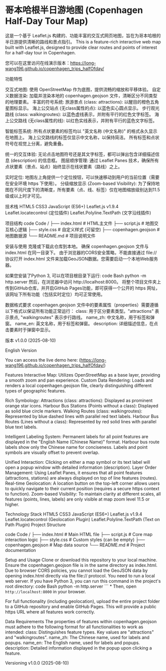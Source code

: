 # 哥本哈根半日游地图 (Copenhagen Half-Day Tour Map)

这是一个基于 Leaflet.js 构建的、功能丰富的交互式网页地图，旨在为哥本哈根的半日游提供清晰的路线和景点指引。
This is a feature-rich interactive web map built with Leaflet.js, designed to provide clear routes and points of interest for a half-day tour in Copenhagen.



您可以在这里访问在线演示版本：https://long-wang196.github.io/copenhagen_trips_halfOfday/

功能特性

交互式地图: 使用 OpenStreetMap 作为底图，提供流畅的缩放和平移体验。
自定义数据渲染: 加载并渲染本地的 copenhagen.geojson 文件，清晰区分不同类型的地理要素。
丰富的符号系统:
旅游景点 (class: attractions): 以醒目的橙色五角星图标显示。
海上公交站点 (无class属性的点): 以蓝色实心圆点显示。
步行观光路线 (class: walkingroutes): 以蓝色虚线表示，并附有平行的红色文字标签。
海上公交路线 (无class属性的线): 以红色实线表示，并附有平行的蓝色文字标签。

智能标签系统:
所有点状要素的标签均以 "英文名称 (中文名称)" 的格式永久显示在地图上。
海上公交路线的标签仅显示中文名称，以保持简洁。
所有标签和点状符号在视觉上分离，避免重叠。

统一的交互体验: 无论点击地图符号还是其文字标签，都可以弹出包含详细描述信息 (description) 的信息框。
图层顺序管理: 通过 Leaflet Panes 技术，确保所有点状要素（景点、站点）始终显示在线状要素（路线）之上。

实时定位: 地图左上角提供一个定位按钮，可以快速移动到用户的当前位置（需要在安全环境 https 下使用）。
分级缩放显示 (Zoom-based Visibility): 为了保持地图在不同尺度下的清晰度，所有要素（点、线、标签）仅在地图缩放级别达到11.5级或以上时才可见。

技术栈
HTML5
CSS3
JavaScript (ES6+)
Leaflet.js v1.9.4
Leaflet.locatecontrol (定位插件)
Leaflet.Polyline.TextPath (文字沿线插件)

项目结构
code
Code
/
├── index.html          # HTML主文件
├── script.js           # 地图交互核心逻辑
├── style.css           # 自定义样式 (可留空)
├── copenhagen.geojson  # 地图数据源
└── README.md           # 项目说明文件

安装与使用
克隆或下载此仓库到本地。
确保 copenhagen.geojson 文件与 index.html 在同一目录下。
由于浏览器的CORS安全策略，不能直接通过 file:// 协议打开 index.html 文件来加载GeoJSON数据。您需要启动一个本地Web服务器。

如果您安装了Python 3, 可以在项目根目录下运行:
code
Bash
python -m http.server
然后，在浏览器中访问 http://localhost:8000。
将整个项目文件夹上传到GitHub仓库，并开启GitHub Pages功能，即可获得一个公开的 https 网址，该网址下所有功能（包括实时定位）均可正常使用。

数据格式要求
copenhagen.geojson 文件中的要素属性（properties）需要遵循以下格式以保证所有功能正常运行：
class: 用于区分要素类型。"attractions" 表示景点, "walkingroutes" 表示步行路线。
name_zh: 中文名称，用于标签和弹窗。
name_en: 英文名称，用于标签和弹窗。
description: 详细描述信息，在点击要素时于弹窗中显示。

版本
v1.0.0 (2025-08-10)

English Version

You can access the live demo here:
(https://long-wang196.github.io/copenhagen_trips_halfOfday/)

Features
Interactive Map: Utilizes OpenStreetMap as a base layer, providing a smooth zoom and pan experience.
Custom Data Rendering: Loads and renders a local copenhagen.geojson file, clearly distinguishing different types of geographic features.

Rich Symbology:
Attractions (class: attractions): Displayed as prominent orange star icons.
Harbour Bus Stations (Points without a class): Displayed as solid blue circle markers.
Walking Routes (class: walkingroutes): Represented by blue dashed lines with parallel red text labels.
Harbour Bus Routes (Lines without a class): Represented by red solid lines with parallel blue text labels.

Intelligent Labeling System:
Permanent labels for all point features are displayed in the "English Name (Chinese Name)" format.
Harbour bus route labels show only the Chinese name for conciseness.
Labels and point symbols are visually offset to prevent overlap.

Unified Interaction: Clicking on either a map symbol or its text label will open a popup window with detailed information (description).
Layer Order Management: Using Leaflet Panes, it ensures that all point features (attractions, stations) are always displayed on top of line features (routes).
Real-time Geolocation: A location button on the top-left corner allows users to quickly navigate to their current position (requires a secure https context to function).
Zoom-based Visibility: To maintain clarity at different scales, all features (points, lines, labels) are only visible at map zoom level 11.5 or higher.

Technology Stack
HTML5
CSS3
JavaScript (ES6+)
Leaflet.js v1.9.4
Leaflet.locatecontrol (Geolocation Plugin)
Leaflet.Polyline.TextPath (Text on Path Plugin)
Project Structure

code
Code
/
├── index.html          # Main HTML file
├── script.js           # Core map interaction logic
├── style.css           # Custom styles (can be empty)
├── copenhagen.geojson  # Map data source
└── README.md           # Project documentation

Setup and Usage
Clone or download this repository to your local machine.
Ensure the copenhagen.geojson file is in the same directory as index.html.
Due to browser CORS policies, you cannot load the GeoJSON data by opening index.html directly via the file:// protocol. You need to run a local web server.
If you have Python 3, you can run this command in the project's root directory:
code
Bash
python -m http.server
```    *   Then, open `http://localhost:8000` in your browser.

For full functionality (including geolocation), upload the entire project folder to a GitHub repository and enable GitHub Pages. This will provide a public https URL where all features work correctly.

Data Requirements
The properties of features within copenhagen.geojson must adhere to the following format for all functionalities to work as intended:
class: Distinguishes feature types. Key values are "attractions" and "walkingroutes".
name_zh: The Chinese name, used for labels and popups.
name_en: The English name, used for labels and popups.
description: Detailed information displayed in the popup upon clicking a feature.

Versioning
v1.0.0 (2025-08-10)
